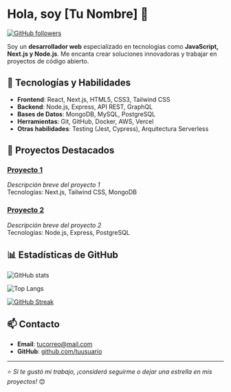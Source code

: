 # Hola, soy [Tu Nombre] 👋

[![GitHub followers](https://img.shields.io/github/followers/tuusuario?label=Follow&style=social)](https://github.com/maxitrigo)

Soy un **desarrollador web** especializado en tecnologías como **JavaScript, Next.js y Node.js**. Me encanta crear soluciones innovadoras y trabajar en proyectos de código abierto.

## 🚀 Tecnologías y Habilidades

- **Frontend**: React, Next.js, HTML5, CSS3, Tailwind CSS
- **Backend**: Node.js, Express, API REST, GraphQL
- **Bases de Datos**: MongoDB, MySQL, PostgreSQL
- **Herramientas**: Git, GitHub, Docker, AWS, Vercel
- **Otras habilidades**: Testing (Jest, Cypress), Arquitectura Serverless

## 🌟 Proyectos Destacados

### [Proyecto 1](https://github.com/tuusuario/proyecto1)
_Descripción breve del proyecto 1_  
Tecnologías: Next.js, Tailwind CSS, MongoDB

### [Proyecto 2](https://github.com/tuusuario/proyecto2)
_Descripción breve del proyecto 2_  
Tecnologías: Node.js, Express, PostgreSQL

## 📊 Estadísticas de GitHub

![GitHub stats](https://github-readme-stats.vercel.app/api?username=maxitrigo&show_icons=true&theme=dark&count_private=true)

![Top Langs](https://github-readme-stats.vercel.app/api/top-langs/?username=maxitrigo&layout=compact&theme=dark)

[![GitHub Streak](https://github-readme-streak-stats.herokuapp.com/?user=maxitrigo&theme=dark)](https://git.io/streak-stats)

## 📫 Contacto

- **Email**: [tucorreo@mail.com](mailto:tucorreo@mail.com)
- **GitHub**: [github.com/tuusuario](https://github.com/maxitrigo)

---

⭐️ _Si te gustó mi trabajo, ¡considerá seguirme o dejar una estrella en mis proyectos!_ 😊
